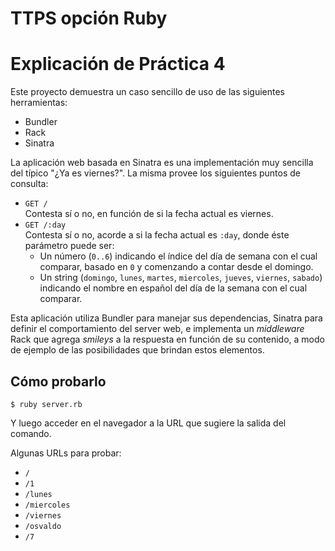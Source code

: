 # TTPS opción Ruby

# Explicación de Práctica 4

Este proyecto demuestra un caso sencillo de uso de las siguientes herramientas:

* Bundler
* Rack
* Sinatra

La aplicación web basada en Sinatra es una implementación muy sencilla del típico "¿Ya es viernes?". La misma provee los
siguientes puntos de consulta:

* `GET /`  
  Contesta sí o no, en función de si la fecha actual es viernes.
* `GET /:day`  
  Contesta sí o no, acorde a si la fecha actual es `:day`, donde éste parámetro puede ser:
  * Un número (`0..6`) indicando el índice del día de semana con el cual comparar, basado en `0` y comenzando a contar
    desde el domingo.
  * Un string (`domingo`, `lunes`, `martes`, `miercoles`, `jueves`, `viernes`, `sabado`) indicando el nombre en español
    del día de la semana con el cual comparar.

Esta aplicación utiliza Bundler para manejar sus dependencias, Sinatra para definir el comportamiento del server web, e
implementa un *middleware* Rack que agrega *smileys* a la respuesta en función de su contenido, a modo de ejemplo de las
posibilidades que brindan estos elementos.

## Cómo probarlo

```console
$ ruby server.rb
```

Y luego acceder en el navegador a la URL que sugiere la salida del comando.

Algunas URLs para probar:

* `/`
* `/1`
* `/lunes`
* `/miercoles`
* `/viernes`
* `/osvaldo`
* `/7`
